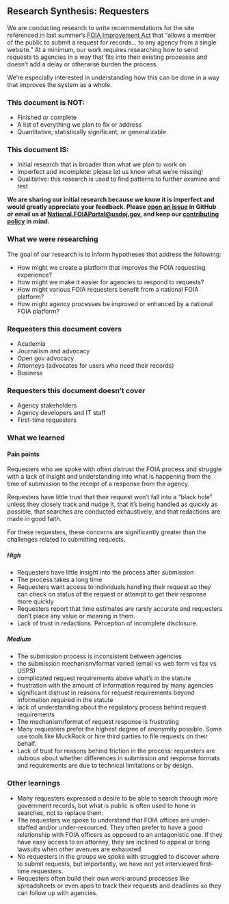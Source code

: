 ## Research Synthesis: Requesters

We are conducting research to write recommendations for the site referenced in last summer’s [FOIA Improvement Act](https://www.justice.gov/oip/oip-summary-foia-improvement-act-2016) that “allows a member of the public to submit a request for records… to any agency from a single website.” At a minimum, our work requires researching how to send requests to agencies in a way that fits into their existing processes and doesn’t add a delay or otherwise burden the process.
 
We’re especially interested in understanding how this can be done in a way that improves the system as a whole.
 
### This document is NOT:
* Finished or complete
* A list of everything we plan to fix or address
* Quantitative, statistically significant, or generalizable

### This document IS:
* Initial research that is broader than what we plan to work on
* Imperfect and incomplete: please let us know what we’re missing!
* Qualitative: this research is used to find patterns to further examine and test
 
**We are sharing our initial research because we know it is imperfect and would greatly appreciate your feedback. Please [open an issue](https://github.com/18F/foia-recommendations/issues/new) in GitHub or email us at [National.FOIAPortal@usdoj.gov](mailto:National.FOIAPortal@usdoj.gov), and keep our [contributing policy](https://github.com/18F/foia-recommendations/blob/master/CONTRIBUTING.md) in mind.**

### What we were researching

The goal of our research is to inform hypotheses that address the following:
* How might we create a platform that improves the FOIA requesting experience?
* How might we make it easier for agencies to respond to requests?
* How might various FOIA requesters benefit from a national FOIA platform?
* How might agency processes be improved or enhanced by a national FOIA platform?

### Requesters this document covers
* Academia
* Journalism and advocacy
* Open gov advocacy
* Attorneys (advocates for users who need their records)
* Business

### Requesters this document doesn’t cover
* Agency stakeholders
* Agency developers and IT staff
* First-time requesters

### What we learned

#### Pain points
Requesters who we spoke with often distrust the FOIA process and struggle with a lack of insight and understanding into what is happening from the time of submission to the receipt of a response from the agency. 
 
Requesters have little trust that their request won’t fall into a “black hole” unless they closely track and nudge it, that it’s being handled as quickly as possible, that searches are conducted exhaustively, and that redactions are made in good faith.
 
For these requesters, these concerns are significantly greater than the challenges related to submitting requests.

##### High
* Requesters have little insight into the process after submission
* The process takes a long time
* Requesters want access to individuals handling their request so they can check on status of the request or attempt to get their response more quickly
* Requesters report that time estimates are rarely accurate and requesters don’t place any value or meaning in them.
* Lack of trust in redactions. Perception of incomplete disclosure.

##### Medium
* The submission process is inconsistent between agencies
 * the submission mechanism/format varied (email vs web form vs fax vs USPS)
 * complicated request requirements above what’s in the statute
 * frustration with the amount of information required by many agencies
 * significant distrust in reasons for request requirements beyond information required in the statute
 * lack of understanding about the regulatory process behind request requirements
* The mechanism/format of request response is frustrating
* Many requesters prefer the highest degree of anonymity possible. Some use tools like MuckRock or hire third parties to file requests on their behalf.
* Lack of trust for reasons behind friction in the process: requesters are dubious about whether differences in submission and response formats and requirements are due to technical limitations or by design.

### Other learnings
* Many requesters expressed a desire to be able to search through more government records, but what is public is often used to hone in searches, not to replace them.
* The requesters we spoke to understand that FOIA offices are under-staffed and/or under-resourced. They often prefer to have a good relationship with FOIA officers as opposed to an antagonistic one. If they have easy access to an attorney, they are inclined to appeal or bring lawsuits when other avenues are exhausted.
* No requesters in the groups we spoke with struggled to discover where to submit requests, but importantly, we have not yet interviewed first-time requesters.
* Requesters often build their own work-around processes like spreadsheets or even apps to track their requests and deadlines so they can follow up with agencies.
